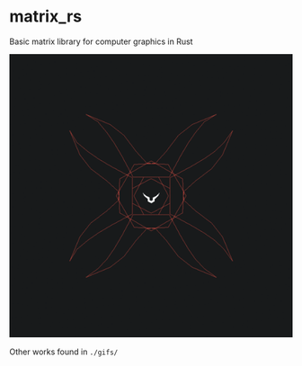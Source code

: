 # matrix_rs
Basic matrix library for computer graphics in Rust

![Final Image](./gifs/geass.gif)

Other works found in `./gifs/`

